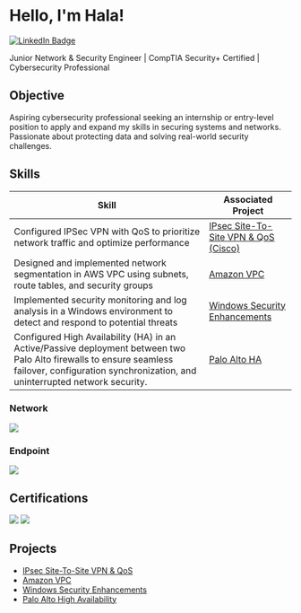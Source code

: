 # Hello, I'm Hala!
<a href="https://www.linkedin.com/in/hala-takabayashi-542678312" target="_blank">
    <img src="https://img.shields.io/badge/LinkedIn-Profile-blue?logo=linkedin&style=flat" alt="LinkedIn Badge">
</a>


Junior Network & Security Engineer | CompTIA Security+ Certified | Cybersecurity Professional


## Objective


Aspiring cybersecurity professional seeking an internship or entry-level position to apply and expand my skills in securing systems and networks. Passionate about protecting data and solving real-world security challenges.

## Skills


| Skill                                         | Associated Project         |
|-----------------------------------------------|----------------------------|
| Configured IPSec VPN with QoS to prioritize network traffic and optimize performance         | <a href="https://github.com/halataka/IPsec-Site-to-Site-VPN-and-QoS">IPsec Site-To-Site VPN & QoS (Cisco) </a>|
| Designed and implemented network segmentation in AWS VPC using subnets, route tables, and security groups| <a href="https://github.com/halataka/Amazon-Virtual-Private-Cloud">Amazon VPC</a>|
| Implemented security monitoring and log analysis in a Windows environment to detect and respond to potential threats       | <a href="https://github.com/halataka/Windows-Security-Enhancements">Windows Security Enhancements</a>|
|  Configured High Availability (HA) in an Active/Passive deployment between two Palo Alto firewalls to ensure seamless failover, configuration synchronization, and uninterrupted network security.   | <a href="https://github.com/halataka/Palo-Alto-HA-/blob/main/README.md">Palo Alto HA </a>|



### Network
<div>
    <img src="https://img.shields.io/badge/-Wireshark-1679A7?&style=for-the-badge&logo=Wireshark&logoColor=white" />
</div>

### Endpoint
<div>
    <img src="https://img.shields.io/badge/-Microsoft_Defender_for_Endpoint-00A4EF?&style=for-the-badge&logo=Microsoft&logoColor=white" />
</div>


## Certifications

<div>
<img src="https://img.shields.io/badge/NVIDIA-brightgreen?style=for-the-badge&logo=nvidia" />
<img src="https://img.shields.io/badge/CompTIA_Security+-red?style=for-the-badge&logo=comptia&logoColor=white" />

</div>

## Projects
- <a href="https://github.com/halataka/IPsec-Site-to-Site-VPN-and-QoS">IPsec Site-To-Site VPN & QoS </a>
- <a href="https://github.com/halataka/Amazon-Virtual-Private-Cloud">Amazon VPC</a>
- <a href="https://github.com/halataka/Windows-Security-Enhancements">Windows Security Enhancements</a>
- <a href="https://github.com/halataka/Palo-Alto-HA-/blob/main/README.md">Palo Alto High Availability</a>
